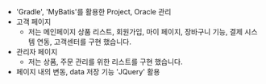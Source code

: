 - 'Gradle', 'MyBatis'를 활용한 Project, Oracle 관리
- 고객 페이지
  - 저는 메인페이지 상품 리스트, 회원가입, 마이 페이지, 장바구니 기능, 결제 시스템 연동, 고객센터를 구현 했습니다.
- 관리자 페이지
  - 저는 상품, 주문 관리를 위한 리스트를 구현 했습니다.
- 페이지 내의 변동, data 저장 기능 'JQuery' 활용
